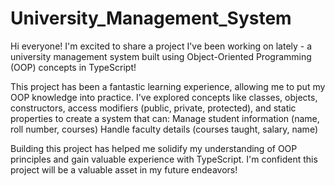 # University_Management_System

Hi everyone! I'm excited to share a project I've been working on lately - a university management system built using Object-Oriented Programming (OOP) concepts in TypeScript!

This project has been a fantastic learning experience, allowing me to put my OOP knowledge into practice. I've explored concepts like classes, objects, constructors, access modifiers (public, private, protected), and static properties to create a system that can:
Manage student information (name, roll number, courses)
Handle faculty details (courses taught, salary, name)

Building this project has helped me solidify my understanding of OOP principles and gain valuable experience with TypeScript. I'm confident this project will be a valuable asset in my future endeavors!
